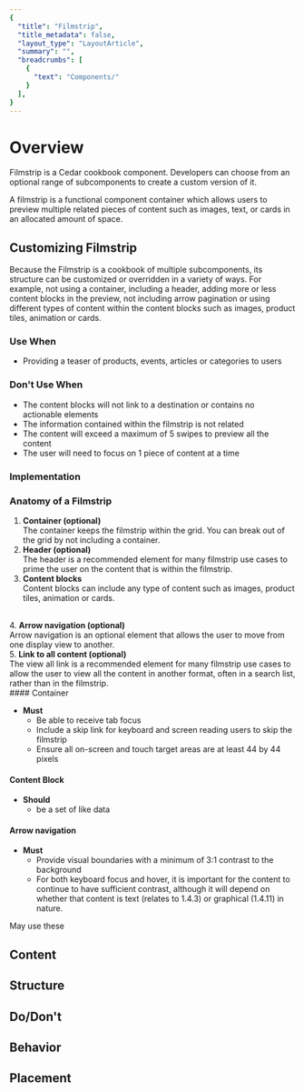 ```yaml
---
{
  "title": "Filmstrip",
  "title_metadata": false,
  "layout_type": "LayoutArticle",
  "summary": "",
  "breadcrumbs": [
    {
      "text": "Components/"
    }
  ],
}
---
```



<cdr-doc-table-of-contents-shell >

# Overview
    

<cdr-doc-alert icon="info">Filmstrip is a Cedar cookbook component. Developers can choose from an optional range of subcomponents to create a custom version of it.</cdr-doc-alert>

A filmstrip is a functional component container which allows users to preview multiple related pieces of content such as images, text, or cards in an allocated amount of space.

## Customizing Filmstrip

Because the Filmstrip is a cookbook of multiple subcomponents, its structure can be customized or overridden in a variety of ways. For example, not using a container, including a header, adding more or less content blocks in the preview, not including arrow pagination or using different types of content within the content blocks such as images, product tiles, animation or cards.

### Use When
- Providing a teaser of products, events, articles or categories to users

### Don't Use When
- The content blocks will not link to a destination or contains no actionable elements
- The information contained within the filmstrip is not related
- The content will exceed a maximum of 5 swipes to preview all the content
- The user will need to focus on 1 piece of content at a time 

### Implementation

<cdr-img src="https://i.imgur.com/Co3dIqI.jpg" alt="image of REI.com product recommendations filmstrip"/>

### Anatomy of a Filmstrip

<cdr-img src="https://i.imgur.com/LYgWLPG.png" alt="a wireframe outlining the parts listed below"/>

1. <strong>Container (optional)</strong>
  <br>The container keeps the filmstrip within the grid. You can break out of the grid by not including a container.
   <br>
2. <strong>Header (optional)</strong> 
   <br>The header is a recommended element for many filmstrip use cases to prime the user on the content that is within the filmstrip.
   <br>
3. <strong>Content blocks</strong> 
   <br>Content blocks can include any type of content such as images, product tiles, animation or cards.
  <br>
4. <strong>Arrow navigation (optional)</strong> 
  <br>Arrow navigation is an optional element that allows the user to move from one display view to another. 
  <br>
5. <strong>Link to all content (optional)</strong> 
    <br>The view all link is a recommended element for many filmstrip use cases to allow the user to view all the content in another format, often in a search list, rather than in the filmstrip. 
  <br>  
#### Container

- **Must**
  - Be able to receive tab focus
  - Include a skip link for keyboard and screen reading users to skip the filmstrip
  - Ensure all on-screen and touch target areas are at least 44 by 44 pixels

#### Content Block

- **Should**
  - be a set of like data

#### Arrow navigation

- **Must**
  - Provide visual boundaries with a minimum of 3:1 contrast to the background
  - For both keyboard focus and hover, it is important for the content to continue to have sufficient contrast, although it will depend on whether that content is text (relates to 1.4.3) or graphical (1.4.11) in nature.


May use these 
## Content
  
## Structure

## Do/Don't
  
## Behavior 

## Placement 

</cdr-doc-table-of-contents-shell>
